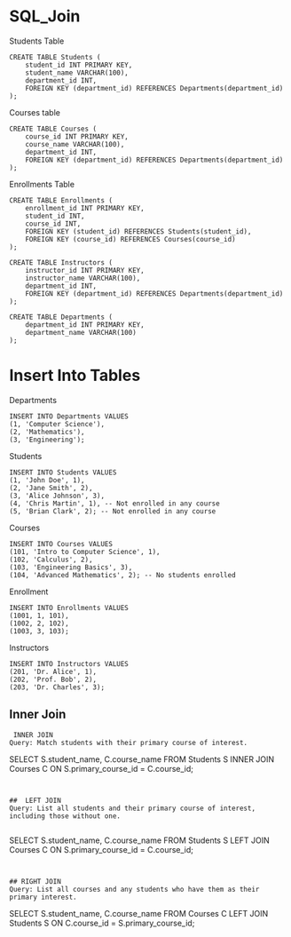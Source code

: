 # SQL_Join

Students Table

```
CREATE TABLE Students (
    student_id INT PRIMARY KEY,
    student_name VARCHAR(100),
    department_id INT,
    FOREIGN KEY (department_id) REFERENCES Departments(department_id)
);
```

Courses table

```
CREATE TABLE Courses (
    course_id INT PRIMARY KEY,
    course_name VARCHAR(100),
    department_id INT,
    FOREIGN KEY (department_id) REFERENCES Departments(department_id)
);
```


Enrollments Table

```
CREATE TABLE Enrollments (
    enrollment_id INT PRIMARY KEY,
    student_id INT,
    course_id INT,
    FOREIGN KEY (student_id) REFERENCES Students(student_id),
    FOREIGN KEY (course_id) REFERENCES Courses(course_id)
);
```

```
CREATE TABLE Instructors (
    instructor_id INT PRIMARY KEY,
    instructor_name VARCHAR(100),
    department_id INT,
    FOREIGN KEY (department_id) REFERENCES Departments(department_id)
);
```


```
CREATE TABLE Departments (
    department_id INT PRIMARY KEY,
    department_name VARCHAR(100)
);
```



# Insert Into Tables

Departments

```
INSERT INTO Departments VALUES 
(1, 'Computer Science'), 
(2, 'Mathematics'),
(3, 'Engineering');
```


Students

```
INSERT INTO Students VALUES 
(1, 'John Doe', 1),
(2, 'Jane Smith', 2),
(3, 'Alice Johnson', 3),
(4, 'Chris Martin', 1), -- Not enrolled in any course
(5, 'Brian Clark', 2); -- Not enrolled in any course
```

Courses

```
INSERT INTO Courses VALUES 
(101, 'Intro to Computer Science', 1),
(102, 'Calculus', 2),
(103, 'Engineering Basics', 3),
(104, 'Advanced Mathematics', 2); -- No students enrolled
```


Enrollment

```
INSERT INTO Enrollments VALUES 
(1001, 1, 101),
(1002, 2, 102),
(1003, 3, 103);
```


Instructors

```
INSERT INTO Instructors VALUES 
(201, 'Dr. Alice', 1),
(202, 'Prof. Bob', 2),
(203, 'Dr. Charles', 3);
```



## Inner Join

```
 INNER JOIN
Query: Match students with their primary course of interest.

```
SELECT S.student_name, C.course_name
FROM Students S
INNER JOIN Courses C ON S.primary_course_id = C.course_id;
```


##  LEFT JOIN
Query: List all students and their primary course of interest, including those without one.


```
SELECT S.student_name, C.course_name
FROM Students S
LEFT JOIN Courses C ON S.primary_course_id = C.course_id;
```


## RIGHT JOIN
Query: List all courses and any students who have them as their primary interest.

```
SELECT S.student_name, C.course_name
FROM Courses C
LEFT JOIN Students S ON C.course_id = S.primary_course_id;
```
